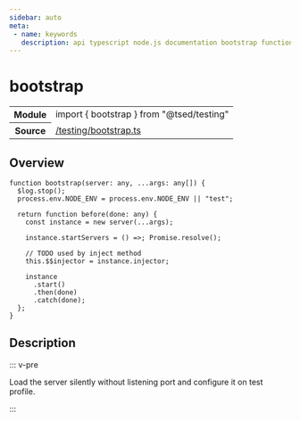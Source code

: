 ```yaml
---
sidebar: auto
meta:
 - name: keywords
   description: api typescript node.js documentation bootstrap function
---
```

# bootstrap <Badge text="Function" type="function"/>
<!-- Summary -->
<section class="symbol-info"><table class="is-full-width"><tbody><tr><th>Module</th><td><div class="lang-typescript"><span class="token keyword">import</span> { bootstrap }&nbsp;<span class="token keyword">from</span>&nbsp;<span class="token string">"@tsed/testing"</span></div></td></tr><tr><th>Source</th><td><a href="https://github.com/Romakita/ts-express-decorators/blob/v4.30.1/src//testing/bootstrap.ts#L0-L0">/testing/bootstrap.ts</a></td></tr></tbody></table></section>

<!-- Overview -->
## Overview


<pre><code class="typescript-lang ">function <span class="token function">bootstrap</span><span class="token punctuation">(</span>server<span class="token punctuation">:</span> <span class="token keyword">any</span><span class="token punctuation">,</span> ...args<span class="token punctuation">:</span> <span class="token keyword">any</span><span class="token punctuation">[</span><span class="token punctuation">]</span><span class="token punctuation">)</span> <span class="token punctuation">{</span>
  $log.<span class="token function">stop</span><span class="token punctuation">(</span><span class="token punctuation">)</span><span class="token punctuation">;</span>
  process.env.NODE_ENV<span class="token punctuation"> = </span>process.env.NODE_ENV || "test"<span class="token punctuation">;</span>

  return function <span class="token function">before</span><span class="token punctuation">(</span>done<span class="token punctuation">:</span> <span class="token keyword">any</span><span class="token punctuation">)</span> <span class="token punctuation">{</span>
    <span class="token keyword">const</span> instance<span class="token punctuation"> = </span>new <span class="token function">server</span><span class="token punctuation">(</span>...args<span class="token punctuation">)</span><span class="token punctuation">;</span>

    instance.startServers<span class="token punctuation"> = </span><span class="token punctuation">(</span><span class="token punctuation">)</span> =&gt<span class="token punctuation">;</span> Promise.<span class="token function">resolve</span><span class="token punctuation">(</span><span class="token punctuation">)</span><span class="token punctuation">;</span>

    // TODO used by inject method
    this.$$injector<span class="token punctuation"> = </span>instance.injector<span class="token punctuation">;</span>

    instance
      .<span class="token function">start</span><span class="token punctuation">(</span><span class="token punctuation">)</span>
      .<span class="token function">then</span><span class="token punctuation">(</span>done<span class="token punctuation">)</span>
      .<span class="token function">catch</span><span class="token punctuation">(</span>done<span class="token punctuation">)</span><span class="token punctuation">;</span>
  <span class="token punctuation">}</span><span class="token punctuation">;</span>
<span class="token punctuation">}</span>
</code></pre>



<!-- Description -->
## Description

::: v-pre

Load the server silently without listening port and configure it on test profile.

:::